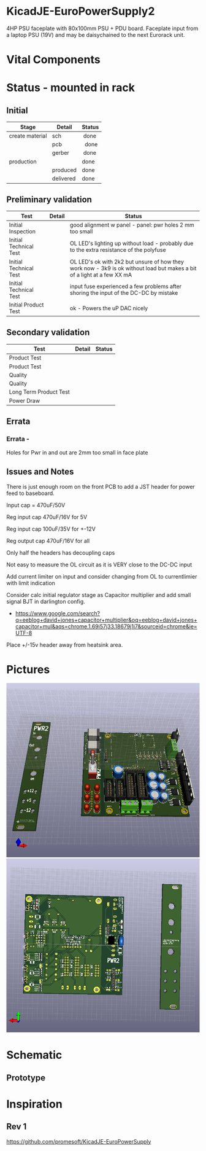 # KicadJE-EuroPowerSupply2
4HP PSU faceplate with 80x100mm PSU + PDU board. Faceplate input from a laptop PSU (19V) and may be daisychained to the next Eurorack unit.

# Vital Components

# Status - mounted in rack
## Initial 
| Stage  | Detail | Status |
| ------------- | ------------- | ------------- |
| create material  | sch | done |
| | pcb |  done |
| | gerber | done |
| production  |   | done |
|  | produced | done |
|  | delivered | done |
## Preliminary validation
| Test  | Detail | Status |
| ------------- | ------------- | ------------- |
| Initial Inspection | | good alignment w panel - panel: pwr holes 2 mm too small |
| Initial Technical Test |  | OL LED's lighting up without load - probably due to the extra resistance of the polyfuse |
| Initial Technical Test |  | OL LED's ok with 2k2 but unsure of how they work now - 3k9 is ok without load but makes a bit of a light at a few XX mA |
| Initial Technical Test |  | input fuse experienced a few problems after shoring the input of the DC-DC by mistake
| Initial Product Test |  | ok - Powers the uP DAC nicely|

## Secondary validation
| Test  | Detail | Status |
| ------------- | ------------- |------------- |
| Product Test |  | |
| Product Test |  | |
| Quality |  | |
| Quality | | |
| Long Term Product Test |  |  |
| Power Draw |  | 

## Errata
### Errata - 
Holes for Pwr in and out are 2mm too small in face plate

## Issues and Notes
There is just enough room on the front PCB to add a JST header for power feed to baseboard.

Input cap = 470uF/50V

Reg input cap 470uF/16V for 5V

Reg input cap 100uF/35V for +-12V

Reg output cap 470uF/16V for all

Only half the headers has decoupling caps

Not easy to measure the OL circuit as it is VERY close to the DC-DC input

Add current limiter on input and consider changing from OL to currentlimier with limit indication

Consider calc initial regulator stage as Capacitor multiplier and add small signal BJT in darlington config.
 - https://www.google.com/search?q=eeblog+david+jones+capacitor+multiplier&oq=eeblog+david+jones+capacitor+mul&aqs=chrome.1.69i57j33.18679j1j7&sourceid=chrome&ie=UTF-8

Place +/-15v header away from heatsink area.

# Pictures
![](KicadJE-EuroPowerSupply2_top.png)
![](KicadJE-EuroPowerSupply2_bottom.png)
# Schematic

## Prototype


# Inspiration
## Rev 1
https://github.com/promesoft/KicadJE-EuroPowerSupply
